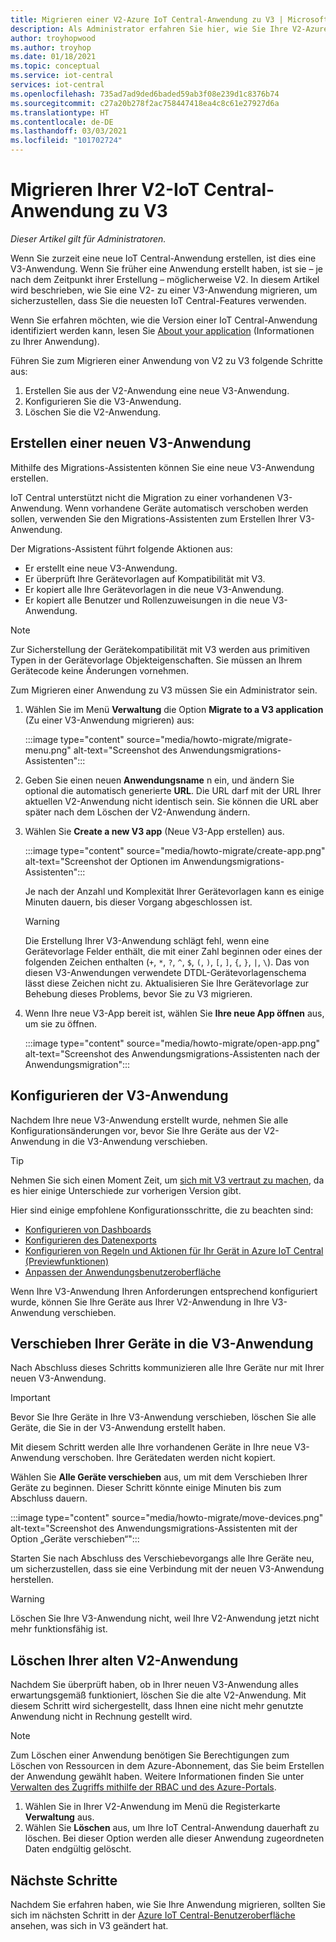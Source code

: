 ```yaml
---
title: Migrieren einer V2-Azure IoT Central-Anwendung zu V3 | Microsoft-Dokumentation
description: Als Administrator erfahren Sie hier, wie Sie Ihre V2-Azure IoT Central-Anwendung zu V3 migrieren.
author: troyhopwood
ms.author: troyhop
ms.date: 01/18/2021
ms.topic: conceptual
ms.service: iot-central
services: iot-central
ms.openlocfilehash: 735ad7ad9ded6baded59ab3f08e239d1c8376b74
ms.sourcegitcommit: c27a20b278f2ac758447418ea4c8c61e27927d6a
ms.translationtype: HT
ms.contentlocale: de-DE
ms.lasthandoff: 03/03/2021
ms.locfileid: "101702724"
---
```

# <a name="migrate-your-v2-iot-central-application-to-v3"></a>Migrieren Ihrer V2-IoT Central-Anwendung zu V3

*Dieser Artikel gilt für Administratoren.*

Wenn Sie zurzeit eine neue IoT Central-Anwendung erstellen, ist dies eine V3-Anwendung. Wenn Sie früher eine Anwendung erstellt haben, ist sie – je nach dem Zeitpunkt ihrer Erstellung – möglicherweise V2. In diesem Artikel wird beschrieben, wie Sie eine V2- zu einer V3-Anwendung migrieren, um sicherzustellen, dass Sie die neuesten IoT Central-Features verwenden.

Wenn Sie erfahren möchten, wie die Version einer IoT Central-Anwendung identifiziert werden kann, lesen Sie [About your application](howto-get-app-info.md) (Informationen zu Ihrer Anwendung).

Führen Sie zum Migrieren einer Anwendung von V2 zu V3 folgende Schritte aus:

1. Erstellen Sie aus der V2-Anwendung eine neue V3-Anwendung.
1. Konfigurieren Sie die V3-Anwendung.
1. Löschen Sie die V2-Anwendung.

## <a name="create-a-new-v3-application"></a>Erstellen einer neuen V3-Anwendung

Mithilfe des Migrations-Assistenten können Sie eine neue V3-Anwendung erstellen.

IoT Central unterstützt nicht die Migration zu einer vorhandenen V3-Anwendung. Wenn vorhandene Geräte automatisch verschoben werden sollen, verwenden Sie den Migrations-Assistenten zum Erstellen Ihrer V3-Anwendung.

Der Migrations-Assistent führt folgende Aktionen aus:

- Er erstellt eine neue V3-Anwendung.
- Er überprüft Ihre Gerätevorlagen auf Kompatibilität mit V3.
- Er kopiert alle Ihre Gerätevorlagen in die neue V3-Anwendung.
- Er kopiert alle Benutzer und Rollenzuweisungen in die neue V3-Anwendung.

> [!NOTE]
> Zur Sicherstellung der Gerätekompatibilität mit V3 werden aus primitiven Typen in der Gerätevorlage Objekteigenschaften. Sie müssen an Ihrem Gerätecode keine Änderungen vornehmen.

Zum Migrieren einer Anwendung zu V3 müssen Sie ein Administrator sein.

1. Wählen Sie im Menü **Verwaltung** die Option **Migrate to a V3 application**  (Zu einer V3-Anwendung migrieren) aus:

    :::image type="content" source="media/howto-migrate/migrate-menu.png" alt-text="Screenshot des Anwendungsmigrations-Assistenten":::

1. Geben Sie einen neuen **Anwendungsname** n ein, und ändern Sie optional die automatisch generierte **URL**. Die URL darf mit der URL Ihrer aktuellen V2-Anwendung nicht identisch sein. Sie können die URL aber später nach dem Löschen der V2-Anwendung ändern.

1. Wählen Sie **Create a new V3 app** (Neue V3-App erstellen) aus.

    :::image type="content" source="media/howto-migrate/create-app.png" alt-text="Screenshot der Optionen im Anwendungsmigrations-Assistenten":::

    Je nach der Anzahl und Komplexität Ihrer Gerätevorlagen kann es einige Minuten dauern, bis dieser Vorgang abgeschlossen ist.

    > [!Warning]
    > Die Erstellung Ihrer V3-Anwendung schlägt fehl, wenn eine Gerätevorlage Felder enthält, die mit einer Zahl beginnen oder eines der folgenden Zeichen enthalten (`+`, `*`, `?`, `^`, `$`, `(`, `)`, `[`, `]`, `{`, `}`, `|`, `\`). Das von diesen V3-Anwendungen verwendete DTDL-Gerätevorlagenschema lässt diese Zeichen nicht zu. Aktualisieren Sie Ihre Gerätevorlage zur Behebung dieses Problems, bevor Sie zu V3 migrieren.

1. Wenn Ihre neue V3-App bereit ist, wählen Sie **Ihre neue App öffnen** aus, um sie zu öffnen.

    :::image type="content" source="media/howto-migrate/open-app.png" alt-text="Screenshot des Anwendungsmigrations-Assistenten nach der Anwendungsmigration":::

## <a name="configure-the-v3-application"></a>Konfigurieren der V3-Anwendung

Nachdem Ihre neue V3-Anwendung erstellt wurde, nehmen Sie alle Konfigurationsänderungen vor, bevor Sie Ihre Geräte aus der V2-Anwendung in die V3-Anwendung verschieben.

> [!TIP]
> Nehmen Sie sich einen Moment Zeit, um [sich mit V3 vertraut zu machen](overview-iot-central-tour.md#navigate-your-application), da es hier einige Unterschiede zur vorherigen Version gibt.

Hier sind einige empfohlene Konfigurationsschritte, die zu beachten sind:

- [Konfigurieren von Dashboards](howto-add-tiles-to-your-dashboard.md)
- [Konfigurieren des Datenexports](howto-export-data.md)
- [Konfigurieren von Regeln und Aktionen für Ihr Gerät in Azure IoT Central (Previewfunktionen)](quick-configure-rules.md)
- [Anpassen der Anwendungsbenutzeroberfläche](howto-customize-ui.md)

Wenn Ihre V3-Anwendung Ihren Anforderungen entsprechend konfiguriert wurde, können Sie Ihre Geräte aus Ihrer V2-Anwendung in Ihre V3-Anwendung verschieben.

## <a name="move-your-devices-to-the-v3-application"></a>Verschieben Ihrer Geräte in die V3-Anwendung

Nach Abschluss dieses Schritts kommunizieren alle Ihre Geräte nur mit Ihrer neuen V3-Anwendung.

> [!IMPORTANT]
> Bevor Sie Ihre Geräte in Ihre V3-Anwendung verschieben, löschen Sie alle Geräte, die Sie in der V3-Anwendung erstellt haben.

Mit diesem Schritt werden alle Ihre vorhandenen Geräte in Ihre neue V3-Anwendung verschoben. Ihre Gerätedaten werden nicht kopiert.

Wählen Sie **Alle Geräte verschieben** aus, um mit dem Verschieben Ihrer Geräte zu beginnen. Dieser Schritt könnte einige Minuten bis zum Abschluss dauern.

:::image type="content" source="media/howto-migrate/move-devices.png" alt-text="Screenshot des Anwendungsmigrations-Assistenten mit der Option „Geräte verschieben“":::

Starten Sie nach Abschluss des Verschiebevorgangs alle Ihre Geräte neu, um sicherzustellen, dass sie eine Verbindung mit der neuen V3-Anwendung herstellen.

> [!WARNING]
> Löschen Sie Ihre V3-Anwendung nicht, weil Ihre V2-Anwendung jetzt nicht mehr funktionsfähig ist.

## <a name="delete-your-old-v2-application"></a>Löschen Ihrer alten V2-Anwendung

Nachdem Sie überprüft haben, ob in Ihrer neuen V3-Anwendung alles erwartungsgemäß funktioniert, löschen Sie die alte V2-Anwendung. Mit diesem Schritt wird sichergestellt, dass Ihnen eine nicht mehr genutzte Anwendung nicht in Rechnung gestellt wird.

> [!Note]
> Zum Löschen einer Anwendung benötigen Sie Berechtigungen zum Löschen von Ressourcen in dem Azure-Abonnement, das Sie beim Erstellen der Anwendung gewählt haben. Weitere Informationen finden Sie unter [Verwalten des Zugriffs mithilfe der RBAC und des Azure-Portals](../../role-based-access-control/role-assignments-portal.md).

1. Wählen Sie in Ihrer V2-Anwendung im Menü die Registerkarte **Verwaltung** aus.
2. Wählen Sie **Löschen** aus, um Ihre IoT Central-Anwendung dauerhaft zu löschen. Bei dieser Option werden alle dieser Anwendung zugeordneten Daten endgültig gelöscht.

## <a name="next-steps"></a>Nächste Schritte

Nachdem Sie erfahren haben, wie Sie Ihre Anwendung migrieren, sollten Sie sich im nächsten Schritt in der [Azure IoT Central-Benutzeroberfläche](overview-iot-central-tour.md) ansehen, was sich in V3 geändert hat.